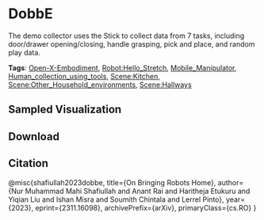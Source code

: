 # DobbE

The demo collector uses the Stick to collect data from 7 tasks, including door/drawer opening/closing, handle grasping, pick and place, and random play data.

**Tags**: [Open-X-Embodiment](https://github.com/youliangtan/oxe_contrib/tree/main/pages/tags/Open-X-Embodiment.md), [Robot:Hello_Stretch](https://github.com/youliangtan/oxe_contrib/tree/main/pages/tags/Robot:Hello_Stretch.md), [Mobile_Manipulator](https://github.com/youliangtan/oxe_contrib/tree/main/pages/tags/Mobile_Manipulator.md), [Human_collection_using_tools](https://github.com/youliangtan/oxe_contrib/tree/main/pages/tags/Human_collection_using_tools.md), [Scene:Kitchen](https://github.com/youliangtan/oxe_contrib/tree/main/pages/tags/Scene:Kitchen.md), [Scene:Other_Household_environments](https://github.com/youliangtan/oxe_contrib/tree/main/pages/tags/Scene:Other_Household_environments.md), [Scene:Hallways](https://github.com/youliangtan/oxe_contrib/tree/main/pages/tags/Scene:Hallways.md)

## Sampled Visualization



## Download



## Citation

@misc{shafiullah2023dobbe,
    title={On Bringing Robots Home}, 
    author={Nur Muhammad Mahi Shafiullah and Anant Rai and Haritheja Etukuru and Yiqian Liu and Ishan Misra and Soumith Chintala and Lerrel Pinto},
    year={2023},
    eprint={2311.16098},
    archivePrefix={arXiv},
    primaryClass={cs.RO}
}